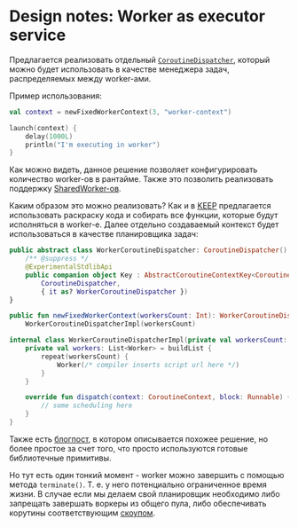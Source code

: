 # Design notes: Worker as executor service

Предлагается реализовать отдельный 
[`CoroutineDispatcher`](https://kotlinlang.org/api/kotlinx.coroutines/kotlinx-coroutines-core/kotlinx.coroutines/-coroutine-dispatcher/), который можно будет использовать в качестве менеджера задач, распределяемых между worker-ами.

Пример использования:

```kotlin
val context = newFixedWorkerContext(3, "worker-context")

launch(context) {
    delay(1000L)
    println("I'm executing in worker")
}
```

Как можно видеть, данное решение позволяет конфигурировать количество worker-ов в рантайме. Также это позволить реализовать поддержку [SharedWorker-ов](https://developer.mozilla.org/ru/docs/Web/API/SharedWorker).

Каким образом это можно реализовать? Как и в [KEEP](https://github.com/Kotlin/KEEP/blob/master/notes/web-workers.md) предлагается использовать раскраску кода и собирать все функции, которые будут исполняться в worker-е. Далее отдельно создаваемый контекст будет использоваться в качестве планировщика задач:

```kotlin
public abstract class WorkerCoroutineDispatcher: CoroutineDispatcher() {
    /** @suppress */
    @ExperimentalStdlibApi
    public companion object Key : AbstractCoroutineContextKey<CoroutineDispatcher, WorkerCoroutineDispatcher>(
        CoroutineDispatcher,
        { it as? WorkerCoroutineDispatcher })
}

public fun newFixedWorkerContext(workersCount: Int): WorkerCoroutineDispatcher =
    WorkerCoroutineDispatcherImpl(workersCount)

internal class WorkerCoroutineDispatcherImpl(private val workersCount: Int) : WorkerCoroutineDispatcher() {
    private val workers: List<Worker> = buildList {
        repeat(workersCount) {
            Worker(/* compiler inserts script url here */)
        }
    }

    override fun dispatch(context: CoroutineContext, block: Runnable) {
        // some scheduling here
    }
}
```

Также есть [блогпост](https://avwie.github.io/multithreaded-web-applications-in-kotlin-with-web-workers), в котором описывается похожее решение, но более простое за счет того, что просто используются готовые библиотечные примитивы. 

Но тут есть один тонкий момент - worker можно завершить с помощью метода `terminate()`. Т. е. у него потенциально ограниченное время жизни. В случае если мы делаем свой планировщик необходимо либо запрещать завершать воркеры из общего пула, либо обеспечивать корутины соответствующим [скоупом](https://kotlinlang.org/api/kotlinx.coroutines/kotlinx-coroutines-core/kotlinx.coroutines/-coroutine-scope/).
